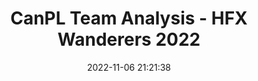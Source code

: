 ---
title: CanPL Team Analysis - HFX Wanderers 2022
date: 2022-11-06 21:21:38
mainimage: soccer3.jpg
---